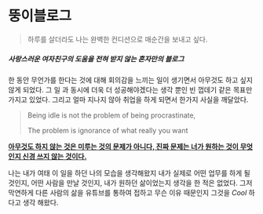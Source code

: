 # 뚱이블로그

> 하루를 살더라도 나는 완벽한 컨디션으로 매순간을 보내고 싶다.
>



##### 사랑스러운 여자친구의 도움을 전혀 받지 않는 혼자만의 블로그

한 동안 무언가를 한다는 것에 대해 회의감을 느끼는 일이 생기면서 아무것도 하고 싶지 않게 되었다. 그 일 과 동시에 더욱 더 성공해야겠다는 생각 뿐인 빈 껍데기 같은 목표만 가지고 있었다. 그리고 얼마 지나지 않아 취업을 하게 되면서 한가지 사실을 깨달았다.

> Being idle is not the problem of being procrastinate,
>
> The problem is ignorance of what really you want

**<u>아무것도 하지 않는 것은 미루는 것의 문제가 아니다, 진짜 문제는 너가 원하는 것이 무엇인지 신경 쓰지 않는 것이다.</u>**

나는 내가 여태 이 일을 하던 나의 모습을 생각해왔지 내가 실제로 어떤 업무를 하게 될 것인지, 어떤 사람을 만날 것인지, 내가 원하던 삶이었는지 생각을 한 적은 없었다. 그저 막연하게 다른 사람의 삶을 유튜브를 통하여 접하고 무슨 이유 때문인지 그것을 *Cool* 하다고 생각 해왔다.



